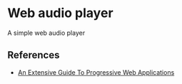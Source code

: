 # Web audio player

A simple web audio player

## References

- [An Extensive Guide To Progressive Web Applications](https://www.smashingmagazine.com/2018/11/guide-pwa-progressive-web-applications/)
